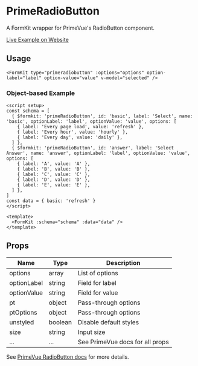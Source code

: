 # PrimeRadioButton

A FormKit wrapper for PrimeVue's RadioButton component.

[Live Example on Website](https://formkit-primevue.netlify.app/inputs/radiobutton)

## Usage
```vue
<FormKit type="primeradiobutton" :options="options" option-label="label" option-value="value" v-model="selected" />
```

### Object-based Example
```vue
<script setup>
const schema = [
  { $formkit: 'primeRadioButton', id: 'basic', label: 'Select', name: 'basic', optionLabel: 'label', optionValue: 'value', options: [
    { label: 'Every page load', value: 'refresh' },
    { label: 'Every hour', value: 'hourly' },
    { label: 'Every day', value: 'daily' },
  ] },
  { $formkit: 'primeRadioButton', id: 'answer', label: 'Select Answer', name: 'answer', optionLabel: 'label', optionValue: 'value', options: [
    { label: 'A', value: 'A' },
    { label: 'B', value: 'B' },
    { label: 'C', value: 'C' },
    { label: 'D', value: 'D' },
    { label: 'E', value: 'E' },
  ] },
]
const data = { basic: 'refresh' }
</script>

<template>
  <FormKit :schema="schema" :data="data" />
</template>
```

## Props
| Name         | Type      | Description |
|--------------|-----------|-------------|
| options      | array     | List of options |
| optionLabel  | string    | Field for label |
| optionValue  | string    | Field for value |
| pt           | object    | Pass-through options |
| ptOptions    | object    | Pass-through options |
| unstyled     | boolean   | Disable default styles |
| size         | string    | Input size |
| ...          | ...       | See PrimeVue docs for all props |

See [PrimeVue RadioButton docs](https://primevue.org/radiobutton/) for more details.
